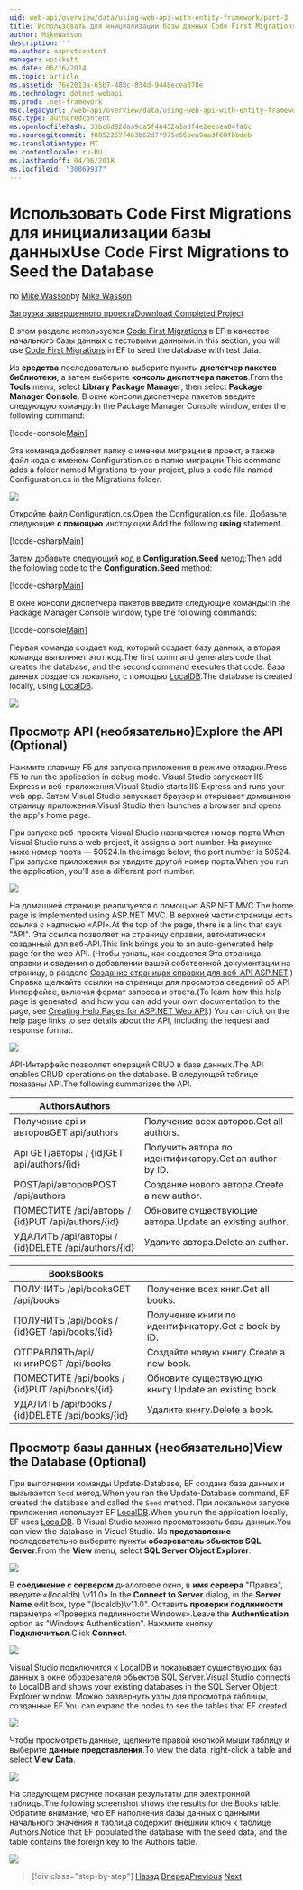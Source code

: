 ```yaml
---
uid: web-api/overview/data/using-web-api-with-entity-framework/part-3
title: Использовать для инициализации базы данных Code First Migrations | Документы Microsoft
author: MikeWasson
description: ''
ms.author: aspnetcontent
manager: wpickett
ms.date: 06/16/2014
ms.topic: article
ms.assetid: 76e2013a-65b7-488c-834d-9448ecea378e
ms.technology: dotnet-webapi
ms.prod: .net-framework
msc.legacyurl: /web-api/overview/data/using-web-api-with-entity-framework/part-3
msc.type: authoredcontent
ms.openlocfilehash: 33bc6d82daa9ca5f46452a1adf4e2eebea04fa6c
ms.sourcegitcommit: f8852267f463b62d7f975e56bea9aa3f68fbbdeb
ms.translationtype: MT
ms.contentlocale: ru-RU
ms.lasthandoff: 04/06/2018
ms.locfileid: "30869937"
---
```

<a name="use-code-first-migrations-to-seed-the-database"></a><span data-ttu-id="e901f-102">Использовать Code First Migrations для инициализации базы данных</span><span class="sxs-lookup"><span data-stu-id="e901f-102">Use Code First Migrations to Seed the Database</span></span>
====================
<span data-ttu-id="e901f-103">по [Mike Wasson](https://github.com/MikeWasson)</span><span class="sxs-lookup"><span data-stu-id="e901f-103">by [Mike Wasson](https://github.com/MikeWasson)</span></span>

[<span data-ttu-id="e901f-104">Загрузка завершенного проекта</span><span class="sxs-lookup"><span data-stu-id="e901f-104">Download Completed Project</span></span>](https://github.com/MikeWasson/BookService)

<span data-ttu-id="e901f-105">В этом разделе используется [Code First Migrations](https://msdn.microsoft.com/data/jj591621) в EF в качестве начального базы данных с тестовыми данными.</span><span class="sxs-lookup"><span data-stu-id="e901f-105">In this section, you will use [Code First Migrations](https://msdn.microsoft.com/data/jj591621) in EF to seed the database with test data.</span></span>

<span data-ttu-id="e901f-106">Из **средства** последовательно выберите пункты **диспетчер пакетов библиотеки**, а затем выберите **консоль диспетчера пакетов**.</span><span class="sxs-lookup"><span data-stu-id="e901f-106">From the **Tools** menu, select **Library Package Manager**, then select **Package Manager Console**.</span></span> <span data-ttu-id="e901f-107">В окне консоли диспетчера пакетов введите следующую команду:</span><span class="sxs-lookup"><span data-stu-id="e901f-107">In the Package Manager Console window, enter the following command:</span></span>

[!code-console[Main](part-3/samples/sample1.cmd)]

<span data-ttu-id="e901f-108">Эта команда добавляет папку с именем миграции в проект, а также файл кода с именем Configuration.cs в папке миграции.</span><span class="sxs-lookup"><span data-stu-id="e901f-108">This command adds a folder named Migrations to your project, plus a code file named Configuration.cs in the Migrations folder.</span></span>

![](part-3/_static/image1.png)

<span data-ttu-id="e901f-109">Откройте файл Configuration.cs.</span><span class="sxs-lookup"><span data-stu-id="e901f-109">Open the Configuration.cs file.</span></span> <span data-ttu-id="e901f-110">Добавьте следующие **с помощью** инструкции.</span><span class="sxs-lookup"><span data-stu-id="e901f-110">Add the following **using** statement.</span></span>

[!code-csharp[Main](part-3/samples/sample2.cs)]

<span data-ttu-id="e901f-111">Затем добавьте следующий код в **Configuration.Seed** метод:</span><span class="sxs-lookup"><span data-stu-id="e901f-111">Then add the following code to the **Configuration.Seed** method:</span></span>

[!code-csharp[Main](part-3/samples/sample3.cs)]

<span data-ttu-id="e901f-112">В окне консоли диспетчера пакетов введите следующие команды:</span><span class="sxs-lookup"><span data-stu-id="e901f-112">In the Package Manager Console window, type the following commands:</span></span>

[!code-console[Main](part-3/samples/sample4.cmd)]

<span data-ttu-id="e901f-113">Первая команда создает код, который создает базу данных, а вторая команда выполняет этот код.</span><span class="sxs-lookup"><span data-stu-id="e901f-113">The first command generates code that creates the database, and the second command executes that code.</span></span> <span data-ttu-id="e901f-114">База данных создается локально, с помощью [LocalDB](https://msdn.microsoft.com/library/hh510202.aspx).</span><span class="sxs-lookup"><span data-stu-id="e901f-114">The database is created locally, using [LocalDB](https://msdn.microsoft.com/library/hh510202.aspx).</span></span>

![](part-3/_static/image2.png)

## <a name="explore-the-api-optional"></a><span data-ttu-id="e901f-115">Просмотр API (необязательно)</span><span class="sxs-lookup"><span data-stu-id="e901f-115">Explore the API (Optional)</span></span>

<span data-ttu-id="e901f-116">Нажмите клавишу F5 для запуска приложения в режиме отладки.</span><span class="sxs-lookup"><span data-stu-id="e901f-116">Press F5 to run the application in debug mode.</span></span> <span data-ttu-id="e901f-117">Visual Studio запускает IIS Express и веб-приложения.</span><span class="sxs-lookup"><span data-stu-id="e901f-117">Visual Studio starts IIS Express and runs your web app.</span></span> <span data-ttu-id="e901f-118">Затем Visual Studio запускает браузер и открывает домашнюю страницу приложения.</span><span class="sxs-lookup"><span data-stu-id="e901f-118">Visual Studio then launches a browser and opens the app's home page.</span></span>

<span data-ttu-id="e901f-119">При запуске веб-проекта Visual Studio назначается номер порта.</span><span class="sxs-lookup"><span data-stu-id="e901f-119">When Visual Studio runs a web project, it assigns a port number.</span></span> <span data-ttu-id="e901f-120">На рисунке ниже номер порта — 50524.</span><span class="sxs-lookup"><span data-stu-id="e901f-120">In the image below, the port number is 50524.</span></span> <span data-ttu-id="e901f-121">При запуске приложения вы увидите другой номер порта.</span><span class="sxs-lookup"><span data-stu-id="e901f-121">When you run the application, you'll see a different port number.</span></span>

![](part-3/_static/image3.png)

<span data-ttu-id="e901f-122">На домашней странице реализуется с помощью ASP.NET MVC.</span><span class="sxs-lookup"><span data-stu-id="e901f-122">The home page is implemented using ASP.NET MVC.</span></span> <span data-ttu-id="e901f-123">В верхней части страницы есть ссылка с надписью «API».</span><span class="sxs-lookup"><span data-stu-id="e901f-123">At the top of the page, there is a link that says "API".</span></span> <span data-ttu-id="e901f-124">Эта ссылка позволяет на страницу справки, автоматически созданный для веб-API.</span><span class="sxs-lookup"><span data-stu-id="e901f-124">This link brings you to an auto-generated help page for the web API.</span></span> <span data-ttu-id="e901f-125">(Чтобы узнать, как создается Эта страница справки и сведения о добавлении вашей собственной документации на страницу, в разделе [Создание страницах справки для веб-API ASP.NET](../../getting-started-with-aspnet-web-api/creating-api-help-pages.md).) Справка щелкайте ссылки на страницы для просмотра сведений об API-Интерфейсе, включая формат запроса и ответа.</span><span class="sxs-lookup"><span data-stu-id="e901f-125">(To learn how this help page is generated, and how you can add your own documentation to the page, see [Creating Help Pages for ASP.NET Web API](../../getting-started-with-aspnet-web-api/creating-api-help-pages.md).) You can click on the help page links to see details about the API, including the request and response format.</span></span>

![](part-3/_static/image4.png)

<span data-ttu-id="e901f-126">API-Интерфейс позволяет операций CRUD в базе данных.</span><span class="sxs-lookup"><span data-stu-id="e901f-126">The API enables CRUD operations on the database.</span></span> <span data-ttu-id="e901f-127">В следующей таблице показаны API.</span><span class="sxs-lookup"><span data-stu-id="e901f-127">The following summarizes the API.</span></span>

| <span data-ttu-id="e901f-128">Authors</span><span class="sxs-lookup"><span data-stu-id="e901f-128">Authors</span></span> |  |
| --- | -- |
| <span data-ttu-id="e901f-129">Получение api и авторов</span><span class="sxs-lookup"><span data-stu-id="e901f-129">GET api/authors</span></span> | <span data-ttu-id="e901f-130">Получение всех авторов.</span><span class="sxs-lookup"><span data-stu-id="e901f-130">Get all authors.</span></span> |
| <span data-ttu-id="e901f-131">Api GET/авторы / {id}</span><span class="sxs-lookup"><span data-stu-id="e901f-131">GET api/authors/{id}</span></span> | <span data-ttu-id="e901f-132">Получить автора по идентификатору.</span><span class="sxs-lookup"><span data-stu-id="e901f-132">Get an author by ID.</span></span> |
| <span data-ttu-id="e901f-133">POST/api/авторов</span><span class="sxs-lookup"><span data-stu-id="e901f-133">POST /api/authors</span></span> | <span data-ttu-id="e901f-134">Создание нового автора.</span><span class="sxs-lookup"><span data-stu-id="e901f-134">Create a new author.</span></span> |
| <span data-ttu-id="e901f-135">ПОМЕСТИТЕ /api/авторы / {id}</span><span class="sxs-lookup"><span data-stu-id="e901f-135">PUT /api/authors/{id}</span></span> | <span data-ttu-id="e901f-136">Обновите существующие автора.</span><span class="sxs-lookup"><span data-stu-id="e901f-136">Update an existing author.</span></span> |
| <span data-ttu-id="e901f-137">УДАЛИТЬ /api/авторы / {id}</span><span class="sxs-lookup"><span data-stu-id="e901f-137">DELETE /api/authors/{id}</span></span> | <span data-ttu-id="e901f-138">Удалите автора.</span><span class="sxs-lookup"><span data-stu-id="e901f-138">Delete an author.</span></span> |

| <span data-ttu-id="e901f-139">Books</span><span class="sxs-lookup"><span data-stu-id="e901f-139">Books</span></span> |  |
| --- | -- |
| <span data-ttu-id="e901f-140">ПОЛУЧИТЬ /api/books</span><span class="sxs-lookup"><span data-stu-id="e901f-140">GET /api/books</span></span> | <span data-ttu-id="e901f-141">Получение всех книг.</span><span class="sxs-lookup"><span data-stu-id="e901f-141">Get all books.</span></span> |
| <span data-ttu-id="e901f-142">ПОЛУЧИТЬ /api/books / {id}</span><span class="sxs-lookup"><span data-stu-id="e901f-142">GET /api/books/{id}</span></span> | <span data-ttu-id="e901f-143">Получение книги по идентификатору.</span><span class="sxs-lookup"><span data-stu-id="e901f-143">Get a book by ID.</span></span> |
| <span data-ttu-id="e901f-144">ОТПРАВЛЯТЬ/api/книги</span><span class="sxs-lookup"><span data-stu-id="e901f-144">POST /api/books</span></span> | <span data-ttu-id="e901f-145">Создайте новую книгу.</span><span class="sxs-lookup"><span data-stu-id="e901f-145">Create a new book.</span></span> |
| <span data-ttu-id="e901f-146">ПОМЕСТИТЕ /api/books / {id}</span><span class="sxs-lookup"><span data-stu-id="e901f-146">PUT /api/books/{id}</span></span> | <span data-ttu-id="e901f-147">Обновите существующую книгу.</span><span class="sxs-lookup"><span data-stu-id="e901f-147">Update an existing book.</span></span> |
| <span data-ttu-id="e901f-148">УДАЛИТЬ /api/books / {id}</span><span class="sxs-lookup"><span data-stu-id="e901f-148">DELETE /api/books/{id}</span></span> | <span data-ttu-id="e901f-149">Удалите книгу.</span><span class="sxs-lookup"><span data-stu-id="e901f-149">Delete a book.</span></span> |

## <a name="view-the-database-optional"></a><span data-ttu-id="e901f-150">Просмотр базы данных (необязательно)</span><span class="sxs-lookup"><span data-stu-id="e901f-150">View the Database (Optional)</span></span>

<span data-ttu-id="e901f-151">При выполнении команды Update-Database, EF создана база данных и вызывается `Seed` метод.</span><span class="sxs-lookup"><span data-stu-id="e901f-151">When you ran the Update-Database command, EF created the database and called the `Seed` method.</span></span> <span data-ttu-id="e901f-152">При локальном запуске приложения использует EF [LocalDB](https://blogs.msdn.com/b/sqlexpress/archive/2011/07/12/introducing-localdb-a-better-sql-express.aspx).</span><span class="sxs-lookup"><span data-stu-id="e901f-152">When you run the application locally, EF uses [LocalDB](https://blogs.msdn.com/b/sqlexpress/archive/2011/07/12/introducing-localdb-a-better-sql-express.aspx).</span></span> <span data-ttu-id="e901f-153">В Visual Studio можно просматривать базы данных.</span><span class="sxs-lookup"><span data-stu-id="e901f-153">You can view the database in Visual Studio.</span></span> <span data-ttu-id="e901f-154">Из **представление** последовательно выберите пункты **обозреватель объектов SQL Server**.</span><span class="sxs-lookup"><span data-stu-id="e901f-154">From the **View** menu, select **SQL Server Object Explorer**.</span></span>

![](part-3/_static/image5.png)

<span data-ttu-id="e901f-155">В **соединение с сервером** диалоговое окно, в **имя сервера** "Правка", введите «(localdb) \v11.0».</span><span class="sxs-lookup"><span data-stu-id="e901f-155">In the **Connect to Server** dialog, in the **Server Name** edit box, type "(localdb)\v11.0".</span></span> <span data-ttu-id="e901f-156">Оставить **проверки подлинности** параметра «Проверка подлинности Windows».</span><span class="sxs-lookup"><span data-stu-id="e901f-156">Leave the **Authentication** option as "Windows Authentication".</span></span> <span data-ttu-id="e901f-157">Нажмите кнопку **Подключиться**.</span><span class="sxs-lookup"><span data-stu-id="e901f-157">Click **Connect**.</span></span>

![](part-3/_static/image6.png)

<span data-ttu-id="e901f-158">Visual Studio подключится к LocalDB и показывает существующих баз данных в окне обозревателя объектов SQL Server.</span><span class="sxs-lookup"><span data-stu-id="e901f-158">Visual Studio connects to LocalDB and shows your existing databases in the SQL Server Object Explorer window.</span></span> <span data-ttu-id="e901f-159">Можно развернуть узлы для просмотра таблицы, созданные EF.</span><span class="sxs-lookup"><span data-stu-id="e901f-159">You can expand the nodes to see the tables that EF created.</span></span>

![](part-3/_static/image7.png)

<span data-ttu-id="e901f-160">Чтобы просмотреть данные, щелкните правой кнопкой мыши таблицу и выберите **данные представления**.</span><span class="sxs-lookup"><span data-stu-id="e901f-160">To view the data, right-click a table and select **View Data**.</span></span>

![](part-3/_static/image8.png)

<span data-ttu-id="e901f-161">На следующем рисунке показан результаты для электронной таблицы.</span><span class="sxs-lookup"><span data-stu-id="e901f-161">The following screenshot shows the results for the Books table.</span></span> <span data-ttu-id="e901f-162">Обратите внимание, что EF наполнения базы данных с данными начального значения и таблица содержит внешний ключ к таблице Authors.</span><span class="sxs-lookup"><span data-stu-id="e901f-162">Notice that EF populated the database with the seed data, and the table contains the foreign key to the Authors table.</span></span>

![](part-3/_static/image9.png)

> [!div class="step-by-step"]
> <span data-ttu-id="e901f-163">[Назад](part-2.md)
> [Вперед](part-4.md)</span><span class="sxs-lookup"><span data-stu-id="e901f-163">[Previous](part-2.md)
[Next](part-4.md)</span></span>
